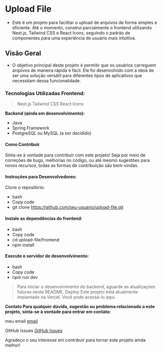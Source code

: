 # Upload File


- Este é um projeto para facilitar o upload de arquivos de forma simples e eficiente. Até o momento, construi parcialmente o frontend utilizando Next.js, Tailwind CSS e React Icons, seguindo o padrão de componentes para uma experiência de usuário mais intuitiva.

## Visão Geral
- O objetivo principal deste projeto é permitir que os usuários carreguem arquivos de maneira rápida e fácil. Ele foi desenvolvido com a ideia de ser uma solução versátil para diferentes tipos de aplicativos que necessitam dessa funcionalidade. 

### Tecnologias Utilizadas Frontend:

> Next.js
> Tailwind CSS
> React Icons

**Backend (ainda em desenvolvimento):**

- Java
- Spring Framework
- PostgreSQL ou MySQL (a ser decidido)
#### Como Contribuir
Sinta-se à vontade para contribuir com este projeto! Seja por meio de correções de bugs, melhorias no código, ou até mesmo sugestões para novos recursos, todas as formas de contribuição são bem-vindas.

#### Instruções para Desenvolvedores: 
  Clone o repositório:
  - bash
  - Copy code
  - git clone https://github.com/seu-usuario/upload-file.git
#### Instale as dependências do frontend:
- bash
- Copy code
- cd upload-file/frontend
- npm install

#### Execute o servidor de desenvolvimento:
- bash
- Copy code
- npm run dev

> Para iniciar o desenvolvimento do backend, aguarde as atualizações futuras neste README.
Deploy
Este projeto está atualmente implantado na Vercel. Você pode acessá-lo aqui.

**Contato
Para qualquer dúvida, sugestão ou problema relacionado a este projeto, sinta-se à vontade para entrar em contato:**

meu email
[email](mailto:marcodamasceno0101@outlook.com)

GitHub Issues
[GitHub Issues](https://github.com/marcodmc/upload-file/issues)

Agradeço o seu interesse em contribuir para tornar este projeto ainda melhor!
